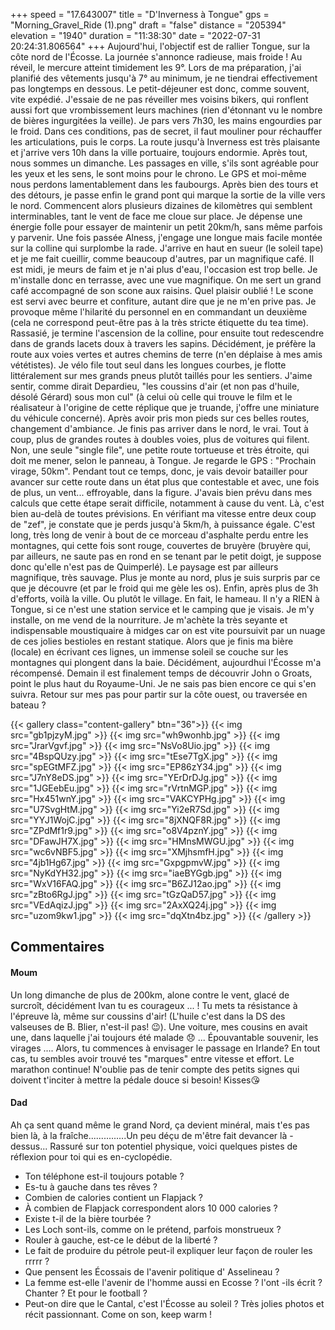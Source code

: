 +++
speed = "17.643007"
title = "D'Inverness à Tongue"
gps = "Morning_Gravel_Ride (1).png"
draft = "false"
distance = "205394"
elevation = "1940"
duration = "11:38:30"
date = "2022-07-31 20:24:31.806564"
+++
Aujourd'hui, l'objectif est de rallier Tongue, sur la côte nord de l'Écosse. La journée s'annonce radieuse, mais froide ! Au réveil, le mercure atteint timidement les 9°. Lors de ma préparation, j'ai planifié des vêtements jusqu'à 7° au minimum, je ne tiendrai effectivement pas longtemps en dessous. Le petit-déjeuner est donc, comme souvent, vite expédié. J'essaie de ne pas réveiller mes voisins bikers, qui ronflent aussi fort que vrombissement leurs machines (rien d'étonnant vu le nombre de bières ingurgitées la veille).
Je pars vers 7h30, les mains engourdies par le froid. Dans ces conditions, pas de secret, il faut mouliner pour réchauffer les articulations, puis le corps. La route jusqu'à Inverness est très plaisante et j'arrive vers 10h dans la ville portuaire, toujours endormie. Après tout, nous sommes un dimanche. Les passages en ville, s'ils sont agréable pour les yeux et les sens, le sont moins pour le chrono. Le GPS et moi-même nous perdons lamentablement dans les faubourgs. Après bien des tours et des détours, je passe enfin le grand pont qui marque la sortie de la ville vers le nord. Commencent alors plusieurs dizaines de kilomètres qui semblent interminables, tant le vent de face me cloue sur place. Je dépense une énergie folle pour essayer de maintenir un petit 20km/h, sans même parfois y parvenir. Une fois passée Alness, j'engage une longue mais facile montée sur la colline qui surplombe la rade. J'arrive en haut en sueur (le soleil tape) et je me fait cueillir, comme beaucoup d'autres, par un magnifique café. Il est midi, je meurs de faim et je n'ai plus d'eau, l'occasion est trop belle. Je m'installe donc en terrasse, avec une vue magnifique. On me sert un grand café accompagné de son scone aux raisins. Quel plaisir oublié ! Le scone est servi avec beurre et confiture, autant dire que je ne m'en prive pas. Je provoque même l'hilarité du personnel en en commandant un deuxième (cela ne correspond peut-être pas à la très stricte étiquette du tea time). Rassasié, je termine l'ascension de la colline, pour ensuite tout redescendre dans de grands lacets doux à travers les sapins. Décidément, je préfère la route aux voies vertes et autres chemins de terre (n'en déplaise à mes amis vététistes). Je vélo file tout seul dans les longues courbes, je flotte littéralement sur mes grands pneus plutôt taillés pour les sentiers. J'aime sentir, comme dirait Depardieu, "les coussins d'air (et non pas d'huile, désolé Gérard) sous mon cul" (à celui où celle qui trouve le film et le réalisateur à l'origine de cette réplique que je truande, j'offre une miniature du véhicule concerné).
Après avoir pris mon pieds sur ces belles routes, changement d'ambiance. Je finis pas arriver dans le nord, le vrai. Tout à coup, plus de grandes routes à doubles voies, plus de voitures qui filent. Non, une seule "single file", une petite route tortueuse et très étroite, qui doit me mener, selon le panneau, à Tongue. Je regarde le GPS : "Prochain virage, 50km". Pendant tout ce temps, donc, je vais devoir batailler pour avancer sur cette route dans un état plus que contestable et avec, une fois de plus, un vent... effroyable, dans la figure. J'avais bien prévu dans mes calculs que cette étape serait difficile, notamment à cause du vent. Là, c'est bien au-delà de toutes prévisions. En vérifiant ma vitesse entre deux coup de "zef", je constate que je perds jusqu'à 5km/h, à puissance égale. C'est long, très long de venir à bout de ce morceau d'asphalte perdu entre les montagnes, qui cette fois sont rouge, couvertes de bruyère (bruyère qui, par ailleurs, ne saute pas en rond en se tenant par le petit doigt, je suppose donc qu'elle n'est pas de Quimperlé). Le paysage est par ailleurs magnifique, très sauvage. Plus je monte au nord, plus je suis surpris par ce que je découvre (et par le froid qui me gèle les os). Enfin, après plus de 3h d'efforts, voilà la ville. Ou plutôt le village. En fait, le hameau. Il n'y a RIEN à Tongue, si ce n'est une station service et le camping que je visais. Je m'y installe, on me vend de la nourriture. Je m'achète la très seyante et indispensable moustiquaire à midges car on est vite poursuivit par un nuage de ces jolies bestioles en restant statique. Alors que je finis ma bière (locale) en écrivant ces lignes, un immense soleil se couche sur les montagnes qui plongent dans la baie. Décidément, aujourdhui l'Écosse m'a récompensé. Demain il est finalement temps de découvrir John o Groats, point le plus haut du Royaume-Uni. Je ne sais pas bien encore ce qui s'en suivra. Retour sur mes pas pour partir sur la côte ouest, ou traversée en bateau ?

{{< gallery class="content-gallery" btn="36">}}
{{< img src="gb1pjzyM.jpg" >}}
{{< img src="wh9wonhb.jpg" >}}
{{< img src="JrarVgvf.jpg" >}}
{{< img src="NsVo8Uio.jpg" >}}
{{< img src="4BspQUzy.jpg" >}}
{{< img src="tEse7TgX.jpg" >}}
{{< img src="spEGtMFZ.jpg" >}}
{{< img src="EP86zY34.jpg" >}}
{{< img src="J7nY8eDS.jpg" >}}
{{< img src="YErDrDJg.jpg" >}}
{{< img src="1JGEebEu.jpg" >}}
{{< img src="rVrtnMGP.jpg" >}}
{{< img src="Hx451wnY.jpg" >}}
{{< img src="VAKCYPHg.jpg" >}}
{{< img src="U7SvgHtM.jpg" >}}
{{< img src="Yi2eR7Sd.jpg" >}}
{{< img src="YYJ1WojC.jpg" >}}
{{< img src="8jXNQF8R.jpg" >}}
{{< img src="ZPdMf1r9.jpg" >}}
{{< img src="o8V4pznY.jpg" >}}
{{< img src="DFawJH7X.jpg" >}}
{{< img src="HMnsMWGU.jpg" >}}
{{< img src="wc6vNBF5.jpg" >}}
{{< img src="XMjhsmfH.jpg" >}}
{{< img src="4jb1Hg67.jpg" >}}
{{< img src="GxpgpmvW.jpg" >}}
{{< img src="NyKdYH32.jpg" >}}
{{< img src="iaeBYGgb.jpg" >}}
{{< img src="WxV16FAQ.jpg" >}}
{{< img src="B6ZJ12ao.jpg" >}}
{{< img src="zBto6RgJ.jpg" >}}
{{< img src="tGzQaD57.jpg" >}}
{{< img src="VEdAqizJ.jpg" >}}
{{< img src="2AxXQ24j.jpg" >}}
{{< img src="uzom9kw1.jpg" >}}
{{< img src="dqXtn4bz.jpg" >}}
{{< /gallery >}}

## Commentaires
#### Moum
Un long dimanche de plus de 200km, 
alone contre le vent, glacé de surcroît, décidément Ivan tu es courageux ... ! 
Tu mets ta résistance à l'épreuve là,
 même sur coussins d'air! (L'huile c'est dans la DS des valseuses de B. Blier, n'est-il pas! 😉). Une voiture, mes cousins en avait une,  dans laquelle j'ai toujours été malade 😞 ...  Épouvantable souvenir, les virages ....
Alors, tu commences à envisager le passage en Irlande? 
En tout cas, tu sembles avoir trouvé tes "marques" entre vitesse et effort. Le marathon continue! N'oublie pas de tenir compte des petits signes qui doivent t'inciter à mettre la pédale douce si besoin! 
Kisses😘
#### Dad
Ah ça sent quand même le grand Nord, ça devient minéral, mais t'es pas bien là, à la fraîche...............Un peu déçu de m'être fait devancer là -dessus...
Rassuré sur ton potentiel physique, voici quelques pistes de réflexion pour toi qui es en-cyclopédie.
- Ton téléphone est-il toujours potable ?
- Es-tu à gauche dans tes rêves ?
- Combien de calories contient un Flapjack ?
- À combien de Flapjack correspondent alors 10 000 calories ?
- Existe t-il de la bière tourbée ?
- Les Loch sont-ils, comme on le prétend, parfois monstrueux ?
- Rouler à gauche, est-ce le début de la liberté ?
- Le fait de produire du pétrole peut-il expliquer leur façon de rouler les rrrrr ?
- Que pensent les Écossais de l'avenir politique d' Asselineau ?
- La femme est-elle l'avenir de l'homme aussi en Ecosse ? l'ont -ils écrit ? Chanter ? Et pour le football ?
- Peut-on dire que le Cantal, c'est l'Écosse au soleil ?
Très jolies photos et récit passionnant.
Come on son, keep warm !
